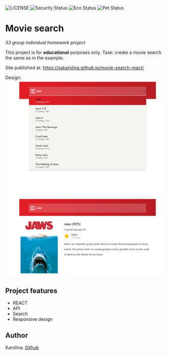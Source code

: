 ![LICENSE](https://img.shields.io/badge/license-MIT-blue.svg?style=flat-square)
![Security Status](https://img.shields.io/security-headers?label=Security&url=https%3A%2F%2Fgithub.com&style=flat-square)
![Eco Status](https://img.shields.io/badge/ECO-Friendly-green.svg)
![Pet Status](https://img.shields.io/badge/Pet-Friendly-green) 

# Movie search

_33 group individual homework project_

This project is for **educational** purposes only.
Task: create a movie search the same as in the example.

Site published at: https://sakarolina.github.io/movie-search-react/

Design: ![My Image](./src/Images/img.jpg)

## Project features
-   REACT
-   API
-   Search
-   Responsive design

## Author

Karolina: [Github](https://github.com/SaKarolina)
